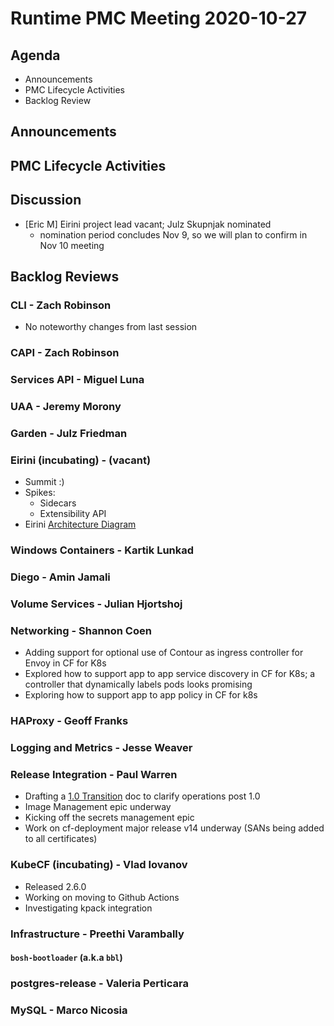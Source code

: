 # Runtime PMC Meeting 2020-10-27

## Agenda

* Announcements
* PMC Lifecycle Activities
* Backlog Review


## Announcements


## PMC Lifecycle Activities


## Discussion

- [Eric M] Eirini project lead vacant; Julz Skupnjak nominated
  - nomination period concludes Nov 9, so we will plan to confirm in Nov 10 meeting


## Backlog Reviews

### CLI - Zach Robinson
- No noteworthy changes from last session

### CAPI - Zach Robinson


### Services API - Miguel Luna


### UAA - Jeremy Morony


### Garden - Julz Friedman


### Eirini (incubating) - (vacant)
- Summit :)
- Spikes:
  - Sidecars
  - Extensibility API
- Eirini [Architecture Diagram](https://github.com/cloudfoundry-incubator/eirini#components)

### Windows Containers - Kartik Lunkad


### Diego - Amin Jamali


### Volume Services - Julian Hjortshoj


### Networking - Shannon Coen

- Adding support for optional use of Contour as ingress controller for Envoy in CF for K8s
- Explored how to support app to app service discovery in CF for K8s; a controller that dynamically labels pods looks promising
- Exploring how to support app to app policy in CF for k8s

### HAProxy - Geoff Franks


### Logging and Metrics - Jesse Weaver


### Release Integration - Paul Warren

- Drafting a [1.0 Transition](https://docs.google.com/document/d/1cYJm_ZYuTmHhZ8F81WVvSO6Yfs9oGGKV8_keDTiiCmU/edit#) doc to clarify operations post 1.0
- Image Management epic underway
- Kicking off the secrets management epic
- Work on cf-deployment major release v14 underway (SANs being added to all certificates)

### KubeCF (incubating) - Vlad Iovanov

- Released 2.6.0
- Working on moving to Github Actions
- Investigating kpack integration

### Infrastructure - Preethi Varambally

#### `bosh-bootloader` (a.k.a `bbl`)


### postgres-release - Valeria Perticara


### MySQL - Marco Nicosia
